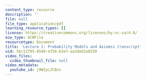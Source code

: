 ```yaml
---
content_type: resource
description: ''
file: null
file_type: application/pdf
learning_resource_types: []
license: https://creativecommons.org/licenses/by-nc-sa/4.0/
ocw_type: OCWFile
resourcetype: Document
title: 'Lecture 1: Probability Models and Axioms1 transcript'
uid: 56c12795-8549-4750-b3e7-aa2de63a8259
video_files:
  video_thumbnail_file: null
video_metadata:
  youtube_id: j9WZyLZCBzs
---
```


